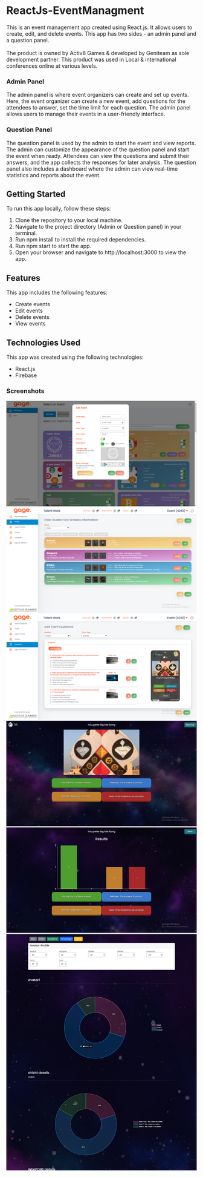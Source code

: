 # ReactJs-EventManagment

This is an event management app created using React.js. It allows users to create, edit, and delete events. This app has
two sides - an admin panel and a question panel.
<br><br>The product is owned by Activ8 Games & developed by Geniteam as sole development partner. This product was used in
Local & international conferences online at various levels.

### Admin Panel

The admin panel is where event organizers can create and set up events. Here, the event organizer can create a new
event, add questions for the attendees to answer, set the time limit for each question. The
admin panel allows users to manage their events in a user-friendly interface.

### Question Panel

The question panel is used by the admin to start the event and view reports. The admin can customize the appearance of
the question panel and start the event when ready. Attendees can view the questions and submit their answers, and the
app collects the responses for later analysis. The question panel also includes a dashboard where the admin can view
real-time statistics and reports about the event.

## Getting Started

To run this app locally, follow these steps:
<ol>
<li>Clone the repository to your local machine.</li>
<li>Navigate to the project directory (Admin or Question panel) in your terminal.</li>
<li>Run npm install to install the required dependencies.</li>
<li>Run npm start to start the app.</li>
<li>Open your browser and navigate to http://localhost:3000 to view the app.</li>
</ol>

## Features

This app includes the following features:
<ul>
<li>Create events</li>
<li>Edit events</li>
<li>Delete events</li>
<li>View events</li>
</ul>

## Technologies Used

This app was created using the following technologies:
<ul>
<li>React.js</li>
<li>Firebase</li>
</ul>

### Screenshots
<img src="GAGE-Admin-Panel/assets/2.png">
<img src="GAGE-Admin-Panel/assets/3.png">
<img src="GAGE-Admin-Panel/assets/5.png">
<img src="GAGE-Question-Panel/src/assets/2.png">
<img src="GAGE-Question-Panel/src/assets/4.png">
<img src="GAGE-Question-Panel/src/assets/3.png">
